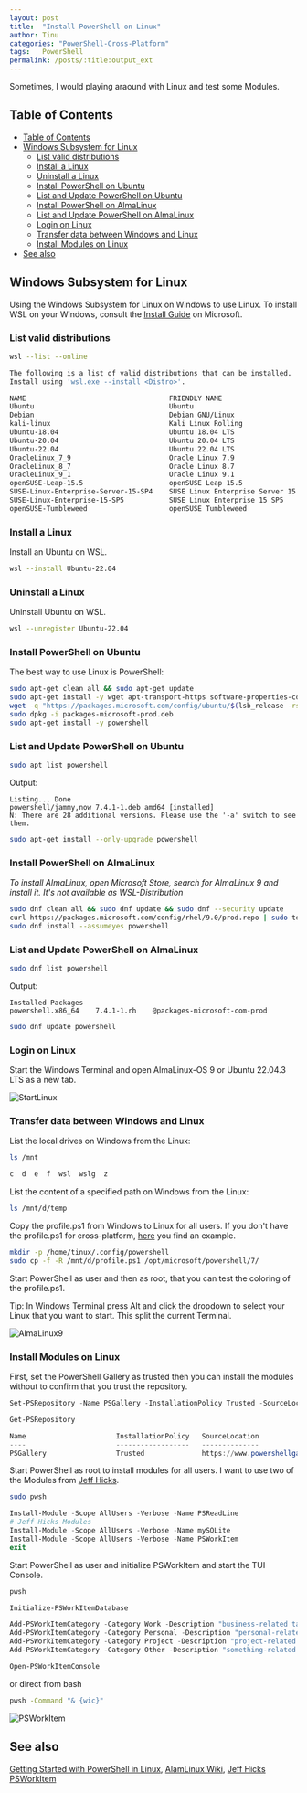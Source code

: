 ```yaml
---
layout: post
title:  "Install PowerShell on Linux"
author: Tinu
categories: "PowerShell-Cross-Platform"
tags:   PowerShell
permalink: /posts/:title:output_ext
---
```


Sometimes, I would playing araound with Linux and test some Modules.

## Table of Contents

- [Table of Contents](#table-of-contents)
- [Windows Subsystem for Linux](#windows-subsystem-for-linux)
  - [List valid distributions](#list-valid-distributions)
  - [Install a Linux](#install-a-linux)
  - [Uninstall a Linux](#uninstall-a-linux)
  - [Install PowerShell on Ubuntu](#install-powershell-on-ubuntu)
  - [List and Update PowerShell on Ubuntu](#list-and-update-powershell-on-ubuntu)
  - [Install PowerShell on AlmaLinux](#install-powershell-on-almalinux)
  - [List and Update PowerShell on AlmaLinux](#list-and-update-powershell-on-almalinux)
  - [Login on Linux](#login-on-linux)
  - [Transfer data between Windows and Linux](#transfer-data-between-windows-and-linux)
  - [Install Modules on Linux](#install-modules-on-linux)
- [See also](#see-also)

## Windows Subsystem for Linux

Using the Windows Subsystem for Linux on Windows to use Linux. To install WSL on your Windows, consult the [Install Guide](https://learn.microsoft.com/en-us/windows/wsl/install) on Microsoft.

### List valid distributions

````bash
wsl --list --online

The following is a list of valid distributions that can be installed.
Install using 'wsl.exe --install <Distro>'.

NAME                                   FRIENDLY NAME
Ubuntu                                 Ubuntu
Debian                                 Debian GNU/Linux
kali-linux                             Kali Linux Rolling
Ubuntu-18.04                           Ubuntu 18.04 LTS
Ubuntu-20.04                           Ubuntu 20.04 LTS
Ubuntu-22.04                           Ubuntu 22.04 LTS
OracleLinux_7_9                        Oracle Linux 7.9
OracleLinux_8_7                        Oracle Linux 8.7
OracleLinux_9_1                        Oracle Linux 9.1
openSUSE-Leap-15.5                     openSUSE Leap 15.5
SUSE-Linux-Enterprise-Server-15-SP4    SUSE Linux Enterprise Server 15 SP4
SUSE-Linux-Enterprise-15-SP5           SUSE Linux Enterprise 15 SP5
openSUSE-Tumbleweed                    openSUSE Tumbleweed
````

### Install a Linux

Install an Ubuntu on WSL.

````bash
wsl --install Ubuntu-22.04
````

### Uninstall a Linux

Uninstall Ubuntu on WSL.

````bash
wsl --unregister Ubuntu-22.04
````

### Install PowerShell on Ubuntu

The best way to use Linux is PowerShell:

````bash
sudo apt-get clean all && sudo apt-get update
sudo apt-get install -y wget apt-transport-https software-properties-common
wget -q "https://packages.microsoft.com/config/ubuntu/$(lsb_release -rs)/packages-microsoft-prod.deb"
sudo dpkg -i packages-microsoft-prod.deb
sudo apt-get install -y powershell
````

### List and Update PowerShell on Ubuntu

````bash
sudo apt list powershell
````

Output:

````text
Listing... Done
powershell/jammy,now 7.4.1-1.deb amd64 [installed]
N: There are 28 additional versions. Please use the '-a' switch to see them.
````

````bash
sudo apt-get install --only-upgrade powershell
````

### Install PowerShell on AlmaLinux

*To install AlmaLinux, open Microsoft Store, search for AlmaLinux 9 and install it. It's not available as WSL-Distribution*

````bash
sudo dnf clean all && sudo dnf update && sudo dnf --security update
curl https://packages.microsoft.com/config/rhel/9.0/prod.repo | sudo tee /etc/yum.repos.d/microsoft.repo
sudo dnf install --assumeyes powershell
````

### List and Update PowerShell on AlmaLinux

````bash
sudo dnf list powershell
````

Output:

````text
Installed Packages
powershell.x86_64    7.4.1-1.rh    @packages-microsoft-com-prod
````

````bash
sudo dnf update powershell
````

### Login on Linux

Start the Windows Terminal and open AlmaLinux-OS 9 or Ubuntu 22.04.3 LTS as a new tab.

![StartLinux](../assets/StartLinux.png)

### Transfer data between Windows and Linux

List the local drives on Windows from the Linux:

````bash
ls /mnt

c  d  e  f  wsl  wslg  z
````

List the content of a specified path on Windows from the Linux:

````bash
ls /mnt/d/temp
````

Copy the profile.ps1 from Windows to Linux for all users. If you don't have the profile.ps1 for cross-platform, [here](https://tinuwalther.github.io/posts/psprofile.html) you find an example.

````bash
mkdir -p /home/tinux/.config/powershell
sudo cp -f -R /mnt/d/profile.ps1 /opt/microsoft/powershell/7/
````

Start PowerShell as user and then as root, that you can test the coloring of the profile.ps1.

Tip: In Windows Terminal press Alt and click the dropdown to select your Linux that you want to start. This split the current Terminal.

![AlmaLinux9](../assets/AlmaLinux9.png)

### Install Modules on Linux

First, set the PowerShell Gallery as trusted then you can install the modules without to confirm that you trust the repository.

````powershell
Set-PSRepository -Name PSGallery -InstallationPolicy Trusted -SourceLocation https://www.powershellgallery.com/api/v2

Get-PSRepository

Name                      InstallationPolicy   SourceLocation
----                      ------------------   --------------
PSGallery                 Trusted              https://www.powershellgallery.com/api/v2
````

Start PowerShell as root to install modules for all users. I want to use two of the Modules from [Jeff Hicks](https://jdhitsolutions.com).

````bash
sudo pwsh
````

````powershell
Install-Module -Scope AllUsers -Verbose -Name PSReadLine
# Jeff Hicks Modules
Install-Module -Scope AllUsers -Verbose -Name mySQLite
Install-Module -Scope AllUsers -Verbose -Name PSWorkItem
exit
````

Start PowerShell as user and initialize PSWorkItem and start the TUI Console.

````bash
pwsh
````

````powershell
Initialize-PSWorkItemDatabase

Add-PSWorkItemCategory -Category Work -Description "business-related tasks" -PassThru -Force
Add-PSWorkItemCategory -Category Personal -Description "personal-related tasks" -PassThru -Force
Add-PSWorkItemCategory -Category Project -Description "project-related tasks" -PassThru -Force
Add-PSWorkItemCategory -Category Other -Description "something-related tasks" -PassThru -Force

Open-PSWorkItemConsole
````

or direct from bash

````bash
pwsh -Command "& {wic}"
````

![PSWorkItem](../assets/PSWorkItem.png)

## See also

[Getting Started with PowerShell in Linux](https://www.tecmint.com/install-powershell-in-linux/), 
[AlamLinux Wiki](https://wiki.almalinux.org/documentation/after-installation-guide.html),
[Jeff Hicks PSWorkItem](https://github.com/jdhitsolutions/PSWorkItem)
